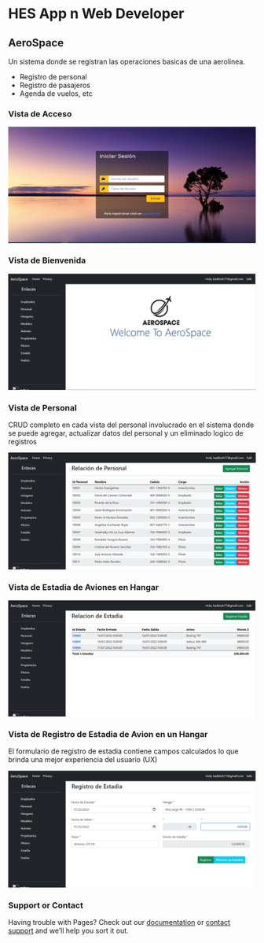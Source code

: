 
# HES App n Web Developer
## AeroSpace

Un sistema donde se registran las operaciones basicas de una aerolinea.
- Registro de personal
- Registro de pasajeros
- Agenda de vuelos, etc

### Vista de Acceso
![Image](imgs/login.PNG)

### Vista de Bienvenida
![Image](imgs/welcomeview.PNG)

### Vista de Personal
CRUD completo en cada vista del personal involucrado en el sistema donde se puede agregar, actualizar datos del personal y un eliminado logico de registros

![Image](imgs/viewpersonal.PNG)

### Vista de Estadia de Aviones en Hangar
![Image](imgs/relacionestadias.PNG)

### Vista de Registro de Estadia de Avion en un Hangar
El formulario de registro de estadia contiene campos calculados lo que brinda una mejor experiencia del usuario (UX)

![Image](imgs/registroestadiasaviones.PNG)

### Support or Contact

Having trouble with Pages? Check out our [documentation](https://docs.github.com/categories/github-pages-basics/) or [contact support](https://support.github.com/contact) and we’ll help you sort it out.
